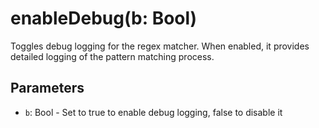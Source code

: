 # enableDebug(b: Bool)

Toggles debug logging for the regex matcher. When enabled, it provides detailed logging of the pattern matching process.

## Parameters

- `b`: Bool - Set to true to enable debug logging, false to disable it
